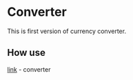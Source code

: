 # Converter
This is first version of currency converter.

## How use

[link](https://percuciat.github.io/converter/) - converter
